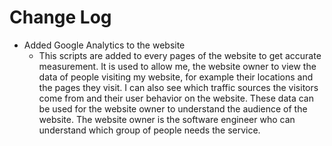 # Change Log

- Added Google Analytics to the website
    - This scripts are added to every pages of the website to get accurate measurement. It is used to allow me, the website owner to view the data of people visiting my website, for example their locations and the pages they visit. I can also see which traffic sources the visitors come from and their user behavior on the website. These data can be used for the website owner to understand the audience of the website. The website owner is the software engineer who can understand which group of people needs the service.